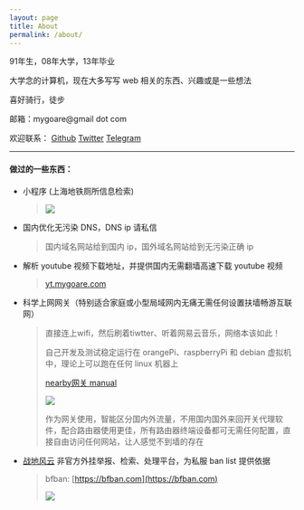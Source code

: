 ```yaml
---
layout: page
title: About
permalink: /about/
---
```


91年生，08年大学，13年毕业

大学念的计算机，现在大多写写 web 相关的东西、兴趣或是一些想法

喜好骑行，徒步

邮箱：mygoare@gmail dot com

欢迎联系：
[Github](https://github.com/mygoare)
[Twitter](https://twitter.com/mygoare)
[Telegram](https://t.me/mygoare)

---

#### 做过的一些东西：

* 小程序 (上海地铁厕所信息检索)

    >   ![](https://i.imgur.com/oNAIBE3.jpg)

* 国内优化无污染 DNS，DNS ip 请私信

    >   国内域名网站给到国内 ip，国外域名网站给到无污染正确 ip

* 解析 youtube 视频下载地址，并提供国内无需翻墙高速下载 youtube 视频

    >   [yt.mygoare.com](http://yt.mygoare.com)

* 科学上网网关（特别适合家庭或小型局域网内无痛无需任何设置扶墙畅游互联网）

    >   直接连上wifi，然后刷着tiwtter、听着网易云音乐，网络本该如此！
    >
    >   自己开发及测试稳定运行在 orangePi、raspberryPi 和 debian 虚拟机 中，理论上可以跑在任何 linux 机器上
    >
    >   [nearby网关 manual](https://www.evernote.com/l/ACFHr_nGP1xL_aHhScGSUK2x2OQMOUQiTAk)
    >
    >   ![](https://i.imgur.com/jwQilye.png)
    >
    >   作为网关使用，智能区分国内外流量，不用国内国外来回开关代理软件，配合路由器使用更佳，所有路由器终端设备都可无需任何配置，直接自由访问任何网站，让人感觉不到墙的存在

* [战地风云](https://www.ea.com/en-gb/games/battlefield) 非官方外挂举报、检索、处理平台，为私服 ban list 提供依据
    
    >   bfban: [https://bfban.com](https://bfban.com)
    >
    >   ![](https://i.imgur.com/WcoNG7d.png)
